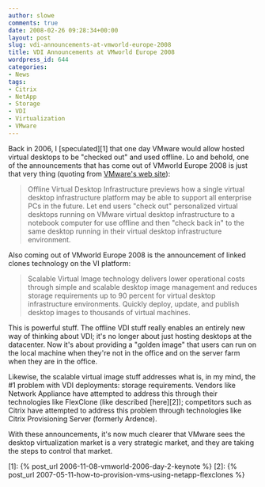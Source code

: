 ```yaml
---
author: slowe
comments: true
date: 2008-02-26 09:28:34+00:00
layout: post
slug: vdi-announcements-at-vmworld-europe-2008
title: VDI Announcements at VMworld Europe 2008
wordpress_id: 644
categories:
- News
tags:
- Citrix
- NetApp
- Storage
- VDI
- Virtualization
- VMware
---
```


Back in 2006, I [speculated][1] that one day VMware would allow hosted virtual desktops to be "checked out" and used offline. Lo and behold, one of the announcements that has come out of VMworld Europe 2008 is just that very thing (quoting from [VMware's web site](http://www.vmware.com/whatsnew/virtual-desktops.html)):

>Offline Virtual Desktop Infrastructure previews how a single virtual desktop infrastructure platform may be able to support all enterprise PCs in the future. Let end users "check out" personalized virtual desktops running on VMware virtual desktop infrastructure to a notebook computer for use offline and then "check back in" to the same desktop running in their virtual desktop infrastructure environment.

Also coming out of VMworld Europe 2008 is the announcement of linked clones technology on the VI platform:

>Scalable Virtual Image technology delivers lower operational costs through simple and scalable desktop image management and reduces storage requirements up to 90 percent for virtual desktop infrastructure environments. Quickly deploy, update, and publish desktop images to thousands of virtual machines.

This is powerful stuff. The offline VDI stuff really enables an entirely new way of thinking about VDI; it's no longer about just hosting desktops at the datacenter. Now it's about providing a "golden image" that users can run on the local machine when they're not in the office and on the server farm when they are in the office.

Likewise, the scalable virtual image stuff addresses what is, in my mind, the #1 problem with VDI deployments: storage requirements. Vendors like Network Appliance have attempted to address this through their technologies like FlexClone (like described [here][2]); competitors such as Citrix have attempted to address this problem through technologies like Citrix Provisioning Server (formerly Ardence).

With these announcements, it's now much clearer that VMware sees the desktop virtualization market is a very strategic market, and they are taking the steps to control that market.

[1]: {% post_url 2006-11-08-vmworld-2006-day-2-keynote %}
[2]: {% post_url 2007-05-11-how-to-provision-vms-using-netapp-flexclones %}
